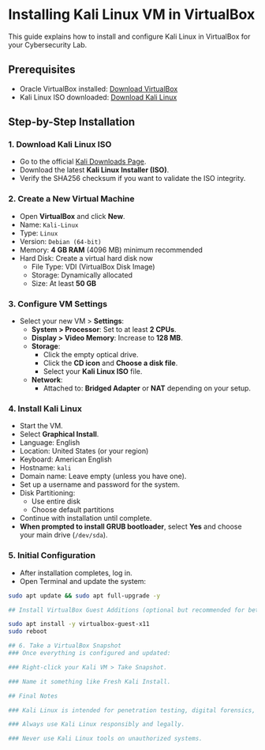# Installing Kali Linux VM in VirtualBox

This guide explains how to install and configure Kali Linux in VirtualBox for your Cybersecurity Lab.

## Prerequisites
- Oracle VirtualBox installed: [Download VirtualBox](https://www.virtualbox.org/wiki/Downloads)
- Kali Linux ISO downloaded: [Download Kali Linux](https://www.kali.org/get-kali/)

## Step-by-Step Installation

### 1. Download Kali Linux ISO
- Go to the official [Kali Downloads Page](https://www.kali.org/get-kali/).
- Download the latest **Kali Linux Installer (ISO)**.
- Verify the SHA256 checksum if you want to validate the ISO integrity.

### 2. Create a New Virtual Machine
- Open **VirtualBox** and click **New**.
- Name: `Kali-Linux`
- Type: `Linux`
- Version: `Debian (64-bit)`
- Memory: **4 GB RAM** (4096 MB) minimum recommended
- Hard Disk: Create a virtual hard disk now
  - File Type: VDI (VirtualBox Disk Image)
  - Storage: Dynamically allocated
  - Size: At least **50 GB**

### 3. Configure VM Settings
- Select your new VM > **Settings**:
  - **System > Processor**: Set to at least **2 CPUs**.
  - **Display > Video Memory**: Increase to **128 MB**.
  - **Storage**:
    - Click the empty optical drive.
    - Click the **CD icon** and **Choose a disk file**.
    - Select your **Kali Linux ISO** file.
  - **Network**:
    - Attached to: **Bridged Adapter** or **NAT** depending on your setup.

### 4. Install Kali Linux
- Start the VM.
- Select **Graphical Install**.
- Language: English
- Location: United States (or your region)
- Keyboard: American English
- Hostname: `kali`
- Domain name: Leave empty (unless you have one).
- Set up a username and password for the system.
- Disk Partitioning:
  - Use entire disk
  - Choose default partitions
- Continue with installation until complete.
- **When prompted to install GRUB bootloader**, select **Yes** and choose your main drive (`/dev/sda`).

### 5. Initial Configuration
- After installation completes, log in.
- Open Terminal and update the system:

```bash
sudo apt update && sudo apt full-upgrade -y

## Install VirtualBox Guest Additions (optional but recommended for better integration):

sudo apt install -y virtualbox-guest-x11
sudo reboot

## 6. Take a VirtualBox Snapshot
### Once everything is configured and updated:

### Right-click your Kali VM > Take Snapshot.

### Name it something like Fresh Kali Install.

## Final Notes

### Kali Linux is intended for penetration testing, digital forensics, and cybersecurity training.

### Always use Kali Linux responsibly and legally.

### Never use Kali Linux tools on unauthorized systems.


